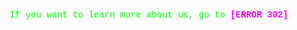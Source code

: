 <p style="font-family: 'Courier New', monospace; color: #00FF00; text-align: center;">
  If you want to learn more about us, go to <a href="https://clean-master-privacy.github.io/applications/#" style="color: #FF00FF; text-decoration: none; font-weight: bold;">
  [ERROR 302]
  </a>
</p>
